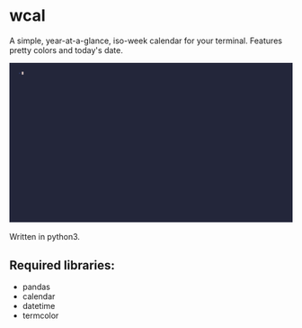 # wcal

A simple, year-at-a-glance, iso-week calendar for your terminal.
Features pretty colors and today's date.

![See wcal in action](./wcal.gif)

Written in python3.

## Required libraries:
- pandas
- calendar
- datetime
- termcolor
